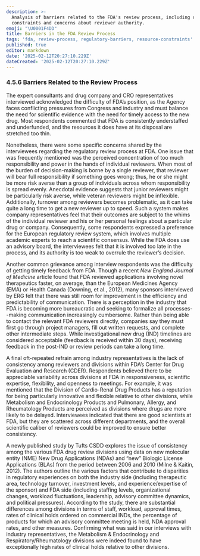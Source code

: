 ```yaml
---
description: >-
  Analysis of barriers related to the FDA's review process, including resource
  constraints and concerns about reviewer authority.
emoji: "\U0001F4DD"
title: Barriers in the FDA Review Process
tags: 'fda, review-process, regulatory-barriers, resource-constraints'
published: true
editor: markdown
date: '2025-02-12T20:27:10.229Z'
dateCreated: '2025-02-12T20:27:10.229Z'
---
```

### 4.5.6 Barriers Related to the Review Process

The expert consultants and drug company and CRO representatives interviewed acknowledged the difficulty of FDA’s position, as the Agency faces conflicting pressures from Congress and industry and must balance the need for scientific evidence with the need for timely access to the new drug. Most respondents commented that FDA is consistently understaffed and underfunded, and the resources it does have at its disposal are stretched too thin.

Nonetheless, there were some specific concerns shared by the interviewees regarding the regulatory review process at FDA. One issue that was frequently mentioned was the perceived concentration of too much responsibility and power in the hands of individual reviewers. When most of the burden of decision-making is borne by a single reviewer, that reviewer will bear full responsibility if something goes wrong; thus, he or she might be more risk averse than a group of individuals across whom responsibility is spread evenly. Anecdotal evidence suggests that junior reviewers might be particularly risk averse, while veteran reviewers might be inflexible. Additionally, turnover among reviewers becomes problematic, as it can take quite a long time to get a new reviewer up to speed. Such a system makes company representatives feel that their outcomes are subject to the whims of the individual reviewer and his or her personal feelings about a particular drug or company. Consequently, some respondents expressed a preference for the European regulatory review system, which involves multiple academic experts to reach a scientific consensus. While the FDA does use an advisory board, the interviewees felt that it is involved too late in the process, and its authority is too weak to overrule the reviewer’s decision.

Another common grievance among interview respondents was the difficulty of getting timely feedback from FDA. Though a recent _New England Journal of Medicine_ article found that FDA reviewed applications involving novel therapeutics faster, on average, than the European Medicines Agency (EMA) or Health Canada (Downing, et al., 2012), many sponsors interviewed by ERG felt that there was still room for improvement in the efficiency and predictability of communication. There is a perception in the industry that FDA is becoming more bureaucratic and seeking to formalize all processes--making communication increasingly cumbersome. Rather than being able to contact the relevant FDA reviewers directly, companies say they must first go through project managers, fill out written requests, and complete other intermediate steps. While investigational new drug (IND) timelines are considered acceptable (feedback is received within 30 days), receiving feedback in the post-IND or review periods can take a long time.

A final oft-repeated refrain among industry representatives is the lack of consistency among reviewers and divisions within FDA’s Center for Drug Evaluation and Research (CDER). Respondents believed there to be appreciable variability across divisions at FDA in responsiveness, scientific expertise, flexibility, and openness to meetings. For example, it was mentioned that the Division of Cardio-Renal Drug Products has a reputation for being particularly innovative and flexible relative to other divisions, while Metabolism and Endocrinology Products and Pulmonary, Allergy, and Rheumatology Products are perceived as divisions where drugs are more likely to be delayed. Interviewees indicated that there are good scientists at FDA, but they are scattered across different departments, and the overall scientific caliber of reviewers could be improved to ensure better consistency.

A newly published study by Tufts CSDD explores the issue of consistency among the various FDA drug review divisions using data on new molecular entity (NME) New Drug Applications (NDAs) and “new” Biologic License Applications (BLAs) from the period between 2006 and 2010 (Milne & Kaitin, 2012). The authors outline the various factors that contribute to disparities in regulatory experiences on both the industry side (including therapeutic area, technology turnover, investment levels, and experience/expertise of the sponsor) and FDA side (including staffing levels, organizational changes, workload fluctuations, leadership, advisory committee dynamics, and political pressures). According to the study, there are substantial differences among divisions in terms of staff, workload, approval times, rates of clinical holds ordered on commercial INDs, the percentage of products for which an advisory committee meeting is held, NDA approval rates, and other measures. Confirming what was said in our interviews with industry representatives, the Metabolism & Endocrinology and Respiratory/Rheumatology divisions were indeed found to have exceptionally high rates of clinical holds relative to other divisions.


